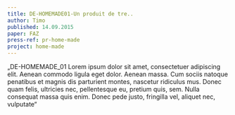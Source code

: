 ```yaml
---
title: DE-HOMEMADE01-Un produit de tre..
author: Timo
published: 14.09.2015
paper: FAZ
press-ref: pr-home-made
project: home-made
---
```


„DE-HOMEMADE_01 Lorem ipsum dolor sit amet, consectetuer adipiscing elit. Aenean commodo ligula eget dolor. Aenean massa. Cum sociis natoque penatibus et magnis dis parturient montes, nascetur ridiculus mus. Donec quam felis, ultricies nec, pellentesque eu, pretium quis, sem. Nulla consequat massa quis enim. Donec pede justo, fringilla vel, aliquet nec, vulputate“
